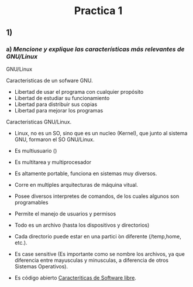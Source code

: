 <h1 align = "center">Practica 1 </h1>

## 1)
### a) *Mencione y explique las características más relevantes de GNU/Linux*

GNU/Linux

Caracteristicas de un sofware GNU. 

- Libertad de usar el programa con cualquier propósito
- Libertad de estudiar su funcionamiento
- Libertad para distribuir sus copias
- Libertad para mejorar los programas

Caracteristicas GNU/Linux.

- Linux, no es un SO, sino que es un nucleo (Kernel), que junto al sistema GNU, formaron el SO GNU/Linux.  

- Es multiusuario ()
- Es multitarea y multiprocesador
- Es altamente portable, funciona en sistemas muy diversos. 
- Corre en multiples arquitecturas de máquina vitual. 
- Posee diversos interpretes de comandos, de los cuales algunos son programables
- Permite el manejo de usuarios y permisos
- Todo es un archivo (hasta los dispositivos y directorios)
- Cada directorio puede estar en una partici ́on diferente (/temp,home, etc.).
- Es case sensitive (Es importante como se nombre los archivos, ya que diferencia entre mayusculas y minusculas, a diferencia de otros Sistemas Operativos).
- Es código abierto [Caracteriticas de Software libre](#Caracteristicas-GNU/Linux ).
